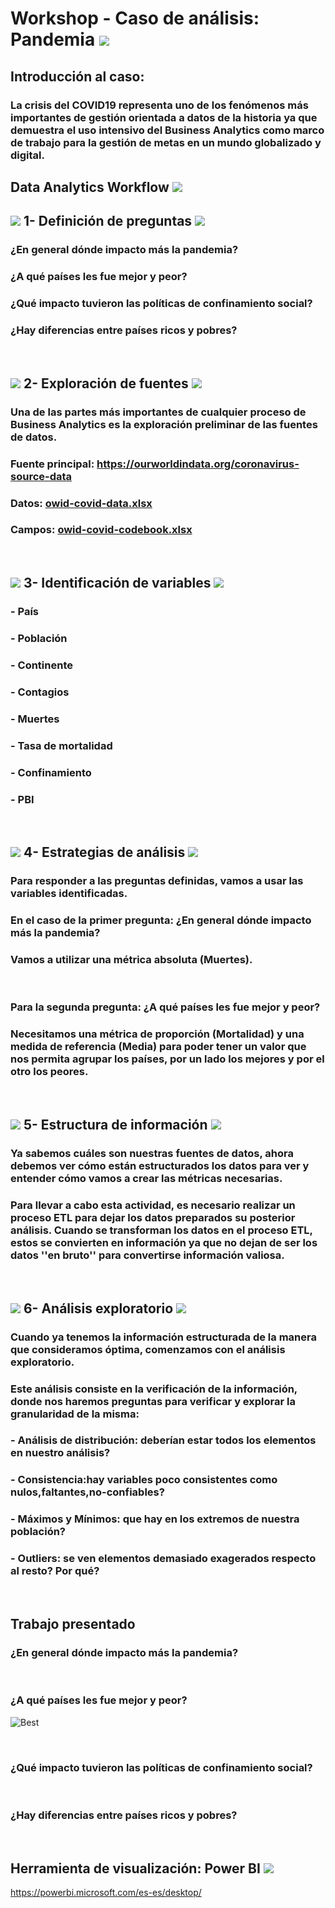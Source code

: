 # Workshop - Caso de análisis: Pandemia   <img src="https://img.icons8.com/dusk/48/000000/coronavirus.png"/>
##  Introducción al caso: 
### La crisis del COVID19 representa uno de los fenómenos más importantes de gestión orientada a datos de la historia ya que demuestra el uso intensivo del Business Analytics como marco de trabajo para la gestión de metas en un mundo globalizado y digital.

## Data Analytics Workflow <img src="https://img.icons8.com/clouds/78/000000/workflow.png"/>
## <img src="https://img.icons8.com/plumpy/15/000000/sphere.png"/> 1- Definición de preguntas <img src="https://img.icons8.com/ios/30/000000/question-mark--v2.png"/>
### ¿En general dónde impacto más la pandemia?
### ¿A qué países les fue mejor y peor?
### ¿Qué impacto tuvieron las políticas de confinamiento social?
### ¿Hay diferencias entre países ricos y pobres?
‎      ‏‏‎
## <img src="https://img.icons8.com/plumpy/15/000000/sphere.png"/> 2- Exploración de fuentes <img src="https://img.icons8.com/officel/36/000000/grid-3.png"/>
### Una de las partes más importantes de cualquier proceso de Business Analytics es la exploración preliminar de las fuentes de datos.
### Fuente principal: https://ourworldindata.org/coronavirus-source-data
### Datos: [owid-covid-data.xlsx](https://github.com/agustinrp/2_Workshop-BI/files/6565460/owid-covid-data.xlsx)
### Campos: [owid-covid-codebook.xlsx](https://github.com/agustinrp/2_Workshop-BI/files/6565459/owid-covid-codebook.xlsx)
‎      ‏‏‎
## <img src="https://img.icons8.com/plumpy/15/000000/sphere.png"/> 3- Identificación de variables <img src="https://img.icons8.com/ios/28/000000/variable.png"/>
### - País
### - Población
### - Continente
### - Contagios
### - Muertes
### - Tasa de mortalidad
### - Confinamiento
### - PBI
‎      ‏‏‎
## <img src="https://img.icons8.com/plumpy/15/000000/sphere.png"/> 4- Estrategias de análisis <img src="https://img.icons8.com/dusk/40/000000/strategy-board.png"/>  
### Para responder a las preguntas definidas, vamos a usar las variables identificadas.
### En el caso de la primer pregunta: ¿En general dónde impacto más la pandemia? 
### Vamos a utilizar una métrica absoluta (Muertes).
‎      ‏‏‎
### Para la segunda pregunta: ¿A qué países les fue mejor y peor? 
### Necesitamos una métrica de proporción (Mortalidad) y una medida de referencia (Media) para poder tener un valor que nos permita agrupar los países, por un lado los mejores y por el otro los peores.
‎      ‏‏‎
## <img src="https://img.icons8.com/plumpy/15/000000/sphere.png"/> 5- Estructura de información <img src="https://img.icons8.com/material-two-tone/36/000000/data-configuration--v1.png"/>
### Ya sabemos cuáles son nuestras fuentes de datos, ahora debemos ver cómo están estructurados los datos para ver y entender cómo vamos a crear las métricas necesarias. 

### Para llevar a cabo esta actividad, es necesario realizar un proceso ETL para dejar los datos preparados su posterior análisis. Cuando se transforman los datos en el proceso ETL, estos se convierten en información ya que no dejan de ser los datos ''en bruto'' para convertirse información valiosa.

‎      ‏‏‎
## <img src="https://img.icons8.com/plumpy/15/000000/sphere.png"/> 6- Análisis exploratorio <img src="https://img.icons8.com/color/50/000000/export-collections.png"/>
### Cuando ya tenemos la información estructurada de la manera que consideramos óptima, comenzamos con el análisis exploratorio.
### Este análisis consiste en la verificación de la información, donde nos haremos preguntas para verificar y explorar la granularidad de la misma: 
### - Análisis de distribución: deberían estar todos los elementos en nuestro análisis?
### - Consistencia:hay variables poco consistentes como nulos,faltantes,no-confiables?
### - Máximos y Mínimos: que hay en los extremos de nuestra población?
### - Outliers: se ven elementos demasiado exagerados respecto al resto? Por qué?
‎      ‏‏‎
## Trabajo presentado
### ¿En general dónde impacto más la pandemia?

‎      ‏‏‎
### ¿A qué países les fue mejor y peor?
![Best](https://user-images.githubusercontent.com/58674979/120091466-c4fcab80-c0e1-11eb-9d3b-c232697ddca6.png)

‎      ‏‏‎
### ¿Qué impacto tuvieron las políticas de confinamiento social?

‎      ‏‏‎
### ¿Hay diferencias entre países ricos y pobres?

‎      ‏‏‎
## Herramienta de visualización: Power BI  <img src="https://img.icons8.com/dusk/36/000000/power-bi.png"/>
https://powerbi.microsoft.com/es-es/desktop/
